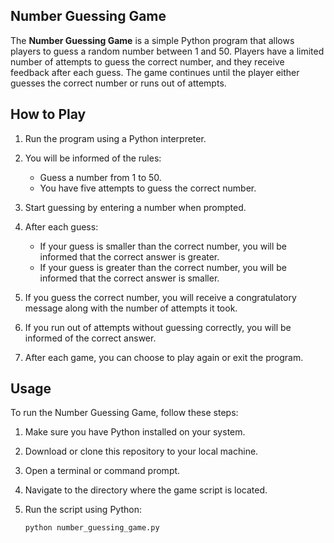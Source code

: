 ## Number Guessing Game

The **Number Guessing Game** is a simple Python program that allows players to guess a random number between 1 and 50. Players have a limited number of attempts to guess the correct number, and they receive feedback after each guess. The game continues until the player either guesses the correct number or runs out of attempts.


## How to Play

1. Run the program using a Python interpreter.

2. You will be informed of the rules:
   - Guess a number from 1 to 50.
   - You have five attempts to guess the correct number.

3. Start guessing by entering a number when prompted.

4. After each guess:
   - If your guess is smaller than the correct number, you will be informed that the correct answer is greater.
   - If your guess is greater than the correct number, you will be informed that the correct answer is smaller.

5. If you guess the correct number, you will receive a congratulatory message along with the number of attempts it took.

6. If you run out of attempts without guessing correctly, you will be informed of the correct answer.

7. After each game, you can choose to play again or exit the program.

## Usage

To run the Number Guessing Game, follow these steps:

1. Make sure you have Python installed on your system.

2. Download or clone this repository to your local machine.

3. Open a terminal or command prompt.

4. Navigate to the directory where the game script is located.

5. Run the script using Python:

   ```bash
   python number_guessing_game.py
